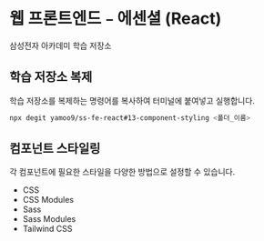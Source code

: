 # 웹 프론트엔드﹣에센셜 (React)

삼성전자 아카데미 학습 저장소

## 학습 저장소 복제

학습 저장소를 복제하는 명령어를 복사하여 터미널에 붙여넣고 실행합니다.

```sh
npx degit yamoo9/ss-fe-react#13-component-styling <폴더_이름>
```

## 컴포넌트 스타일링

각 컴포넌트에 필요한 스타일을 다양한 방법으로 설정할 수 있습니다.

- CSS
- CSS Modules
- Sass
- Sass Modules
- Tailwind CSS